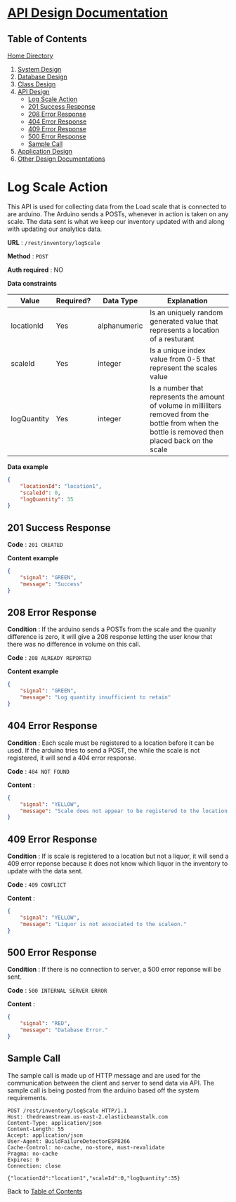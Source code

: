 # [API Design Documentation](https://github.com/mmitar/capstone/tree/master/_API%20Design)

## Table of Contents 
[Home Directory](https://github.com/mmitar/capstone)	
1. [System Design](https://github.com/mmitar/capstone/tree/master/_System%20Design)
2. [Database Design](https://github.com/mmitar/capstone/tree/master/_Database%20Design)	
3. [Class Design](https://github.com/mmitar/capstone/tree/master/_Class%20Design)	
4. [API Design](https://github.com/mmitar/capstone/tree/master/_API%20Design)
	* [Log Scale Action](#Log-Scale-Action)
	* [201 Success Response](#201-Success-Response)
	* [208 Error Response](#208-Error-Response)
	* [404 Error Response](#404-Error-Response)
	* [409 Error Response](#409-Error-Response)
	* [500 Error Response](#500-Error-Response)
	* [Sample Call](#Sample-Call)
5. [Application Design](https://github.com/mmitar/capstone/tree/master/_Application%20Design)
6. [Other Design Documentations](https://github.com/mmitar/capstone/tree/master/_Other)

# Log Scale Action
This API is used for collecting data from the Load scale that is connected to are arduino. The Arduino sends a POSTs, whenever in action is taken on any scale. The data sent is what we keep our inventory updated with and along with updating our analytics data.

**URL** : `/rest/inventory/logScale`

**Method** : `POST`

**Auth required** : NO

**Data constraints**

| Value | Required? | Data Type | Explanation |
| ------ | ------ | ------ | ------ |
| locationId | Yes | alphanumeric |Is an uniquely random generated value that represents a location of a resturant |
| scaleId | Yes | integer | Is a unique index value from 0-5 that represent the scales value|
| logQuantity | Yes | integer | Is a number that represents the amount of volume in milliliters removed from the bottle from when the bottle is removed then placed back on the scale|

**Data example**

```json
{
    "locationId": "location1",
    "scaleId": 0,
    "logQuantity": 35
}
```

## 201 Success Response

**Code** : `201 CREATED`

**Content example**

```json
{
    "signal": "GREEN",
    "message": "Success"
}
```

## 208 Error Response

**Condition** : If the arduino sends a POSTs from  the scale and the quanity difference is zero, it will give a 208 response
letting the user know that there was no  difference in volume on this call.

**Code** : `208 ALREADY REPORTED`

**Content example**

```json
{
    "signal": "GREEN",
    "message": "Log quantity insufficient to retain"
}
```

## 404 Error Response

**Condition** : Each scale must be registered to a location before it can be used. If the arduino tries to send a POST, the while the
scale is not registered, it will send a 404 error response.

**Code** : `404 NOT FOUND`

**Content** :

```json
{
    "signal": "YELLOW",
    "message": "Scale does not appear to be registered to the location."
}
```

## 409 Error Response

**Condition** : If is scale is registered to a location but not a liquor, it will send a 409 error reponse because it does not know which liquor in the inventory to update with the data sent.

**Code** : `409 CONFLICT`

**Content** :

```json
{
    "signal": "YELLOW",
    "message": "Liquor is not associated to the scaleon."
}
```

## 500 Error Response

**Condition** : If there is no connection to server, a 500 error reponse will be sent.

**Code** : `500 INTERNAL SERVER ERROR`

**Content** :

```json
{
    "signal": "RED",
    "message": "Database Error."
}
```

## Sample Call

The sample call is made up of HTTP message and are used for the communication between the client and server to send data via API. The sample call is being posted from the arduino based off the system requirements.

```
POST /rest/inventory/logScale HTTP/1.1  
Host: thedreamstream.us-east-2.elasticbeanstalk.com  
Content-Type: application/json  
Content-Length: 55  
Accept: application/json  
User-Agent: BuildFailureDetectorESP8266  
Cache-Control: no-cache, no-store, must-revalidate  
Pragma: no-cache  
Expires: 0  
Connection: close  

{"locationId":"location1","scaleId":0,"logQuantity":35}
```
Back to [Table of Contents](#Table-of-Contents)
